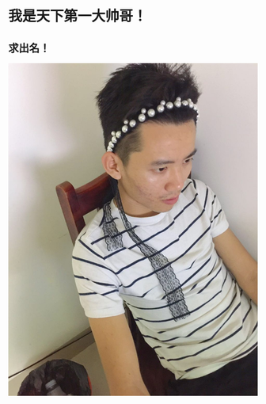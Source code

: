 #  我是天下第一大帅哥！

## 求出名！


![](https://github.com/ghost-gui/Myname-is-xiaogui/raw/master/286453148159304045.jpg)